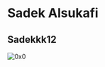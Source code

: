 # Sadek Alsukafi
## Sadekkk12
![0x0](https://user-images.githubusercontent.com/113339821/215457524-58f724b5-19e8-4894-8b8c-30d691af1379.jpg)
